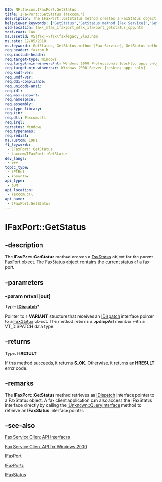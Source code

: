 ```yaml
---
UID: NF:faxcom.IFaxPort.GetStatus
title: IFaxPort::GetStatus (faxcom.h)
description: The IFaxPort::GetStatus method creates a FaxStatus object for the parent FaxPort object. The FaxStatus object contains the current status of a fax port.
helpviewer_keywords: ["GetStatus","GetStatus method [Fax Service]","GetStatus method [Fax Service]","IFaxPort interface","IFaxPort interface [Fax Service]","GetStatus method","IFaxPort.GetStatus","IFaxPort::GetStatus","_mfax_ifaxport_getstatus","fax._mfax_ifaxport_getstatus","fax._mfax_ifaxport_mfax_ifaxport_getstatus_cpp","faxcom/IFaxPort::GetStatus"]
old-location: fax\_mfax_ifaxport_mfax_ifaxport_getstatus_cpp.htm
tech.root: Fax
ms.assetid: VS|fax|~\fax\faxlegacy_8lo3.htm
ms.date: 12/05/2018
ms.keywords: GetStatus, GetStatus method [Fax Service], GetStatus method [Fax Service],IFaxPort interface, IFaxPort interface [Fax Service],GetStatus method, IFaxPort.GetStatus, IFaxPort::GetStatus, _mfax_ifaxport_getstatus, fax._mfax_ifaxport_getstatus, fax._mfax_ifaxport_mfax_ifaxport_getstatus_cpp, faxcom/IFaxPort::GetStatus
req.header: faxcom.h
req.include-header: 
req.target-type: Windows
req.target-min-winverclnt: Windows 2000 Professional [desktop apps only]
req.target-min-winversvr: Windows 2000 Server [desktop apps only]
req.kmdf-ver: 
req.umdf-ver: 
req.ddi-compliance: 
req.unicode-ansi: 
req.idl: 
req.max-support: 
req.namespace: 
req.assembly: 
req.type-library: 
req.lib: 
req.dll: Faxcom.dll
req.irql: 
targetos: Windows
req.typenames: 
req.redist: 
ms.custom: 19H1
f1_keywords:
 - IFaxPort::GetStatus
 - faxcom/IFaxPort::GetStatus
dev_langs:
 - c++
topic_type:
 - APIRef
 - kbSyntax
api_type:
 - COM
api_location:
 - Faxcom.dll
api_name:
 - IFaxPort.GetStatus
---
```


# IFaxPort::GetStatus


## -description

The <b>IFaxPort::GetStatus</b> method creates a <a href="/previous-versions/windows/desktop/fax/-mfax-faxstatus">FaxStatus</a> object for the parent <a href="/previous-versions/windows/desktop/fax/-mfax-faxport">FaxPort</a> object. The FaxStatus object contains the current status of a fax port.

## -parameters

### -param retval [out]

Type: <b><a href="/previous-versions/windows/desktop/api/oaidl/nn-oaidl-idispatch">IDispatch</a>*</b>

Pointer to a <b>VARIANT</b> structure that receives an <a href="/previous-versions/windows/desktop/api/oaidl/nn-oaidl-idispatch">IDispatch</a> interface pointer to a <a href="/previous-versions/windows/desktop/fax/-mfax-faxstatus">FaxStatus</a> object. The method returns a <b>ppdispVal</b> member with a VT_DISPATCH data type.

## -returns

Type: <b>HRESULT</b>

If this method succeeds, it returns <b>S_OK</b>. Otherwise, it returns an <b>HRESULT</b> error code.

## -remarks

The <b>IFaxPort::GetStatus</b> method retrieves an <a href="/previous-versions/windows/desktop/api/oaidl/nn-oaidl-idispatch">IDispatch</a> interface pointer to a <a href="/previous-versions/windows/desktop/fax/-mfax-faxstatus">FaxStatus</a> object. A fax client application can also access the <a href="/previous-versions/windows/desktop/api/faxcom/nn-faxcom-ifaxstatus">IFaxStatus</a> interface directly by calling the <a href="/windows/desktop/api/unknwn/nf-unknwn-iunknown-queryinterface(q)">IUnknown::QueryInterface</a> method to retrieve an <b>IFaxStatus</b> interface pointer.

## -see-also

<a href="/previous-versions/windows/desktop/fax/-mfax-fax-service-client-api-interfaces">Fax Service Client API Interfaces</a>



<a href="/previous-versions/windows/desktop/fax/-mfax-fax-service-client-api-for-windows-2000">Fax Service Client API for Windows 2000</a>



<a href="/previous-versions/windows/desktop/api/faxcom/nn-faxcom-ifaxport">IFaxPort</a>



<a href="/previous-versions/windows/desktop/api/faxcom/nn-faxcom-ifaxports">IFaxPorts</a>



<a href="/previous-versions/windows/desktop/api/faxcom/nn-faxcom-ifaxstatus">IFaxStatus</a>